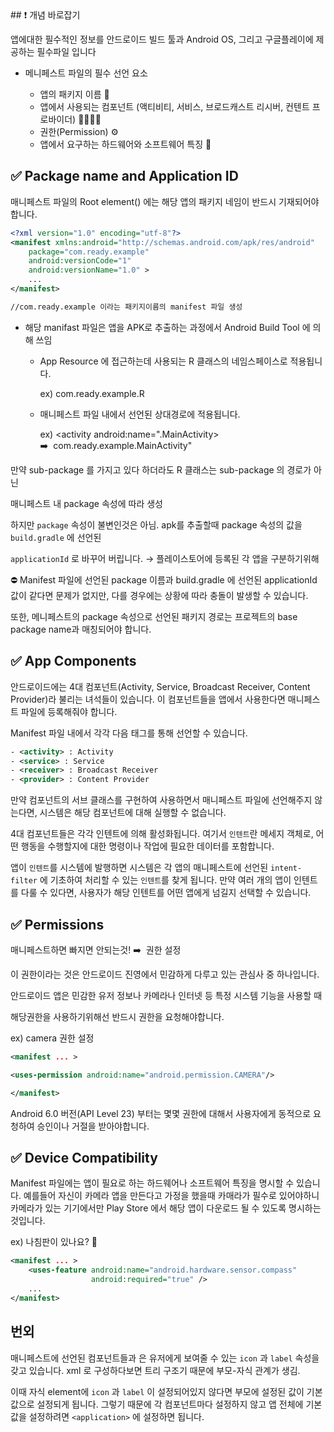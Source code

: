 <aside>
## ❗ 개념 바로잡기

앱에대한 필수적인 정보를 안드로이드 빌드 툴과 Android OS, 그리고 구글플레이에 제공하는 
필수파일 입니다

</aside>

- 메니페스트 파일의 필수 선언 요소
    
    
    - 앱의 패키지 이름 📛
    - 앱에서 사용되는 컴포넌트 (액티비티, 서비스, 브로드캐스트 리시버, 컨텐트 프로바이더) 👨‍👩‍👧‍👦
    - 권한(Permission) ⚙️
    - 앱에서 요구하는 하드웨어와 소프트웨어 특징 👀
    

## ✅ Package name and Application ID

매니페스트 파일의 Root element(<manifest></manifest>) 에는 해당 앱의 패키지 네임이 반드시 기재되어야 합니다.

```xml
<?xml version="1.0" encoding="utf-8"?>
<manifest xmlns:android="http://schemas.android.com/apk/res/android"
    package="com.ready.example"
    android:versionCode="1"
    android:versionName="1.0" >
    ...
</manifest>

//com.ready.example 이라는 패키지이름의 manifest 파일 생성
```

- 해당 manifast 파일은 앱을 APK로 추출하는 과정에서 Android Build Tool 에 의해 쓰임
    
    
    - App Resource 에 접근하는데 사용되는 R 클래스의 네임스페이스로 적용됩니다.
        
        ex) com.ready.example.R
        
    
    - 매니페스트 파일 내에서 선언된 상대경로에 적용됩니다.
        
        ex)  <activity android:name=".MainActivity>  ➡️  com.ready.example.MainActivity"
        

만약 sub-package 를 가지고 있다 하더라도 R 클래스는 sub-package 의 경로가 아닌 

매니페스트 내 package 속성에 따라 생성

하지만 `package` 속성이 불변인것은 아님. apk를 추출할때 package 속성의 값을 `build.gradle` 에 선언된 

`applicationId` 로 바꾸어 버립니다.  → 플레이스토어에 등록된 각 앱을 구분하기위해

<aside>
⛔ Manifest 파일에 선언된 package 이름과 build.gradle 에 선언된 applicationId 값이 같다면 문제가 없지만, 다를 경우에는 상황에 따라 충돌이 발생할 수 있습니다.

또한, 메니페스트의 package 속성으로 선언된 패키지 경로는 프로젝트의 base package name과 매칭되어야 합니다.

</aside>

## ✅ App Components

안드로이드에는 4대 컴포넌트(Activity, Service, Broadcast Receiver, Content Provider)라 불리는 녀석들이 있습니다. 이 컴포넌트들을 앱에서 사용한다면 매니페스트 파일에 등록해줘야 합니다.

Manifest 파일 내에서 각각 다음 태그를 통해 선언할 수 있습니다.

```xml
- <activity> : Activity
- <service> : Service
- <receiver> : Broadcast Receiver
- <provider> : Content Provider
```

만약 컴포넌트의 서브 클래스를 구현하여 사용하면서 매니페스트 파일에 선언해주지 않는다면, 시스템은 해당 컴포넌트에 대해 실행할 수 없습니다.

4대 컴포넌트들은 각각 인텐트에 의해 활성화됩니다. 여기서 `인텐트`란 메세지 객체로, 어떤 행동을 수행할지에 대한 명령이나 작업에 필요한 데이터를 포함합니다. 

앱이 `인텐트`를 시스템에 발행하면 시스템은 각 앱의 매니페스트에 선언된 `intent-filter` 에 기초하여 처리할 수 있는 `인텐트`를 찾게 됩니다. 만약 여러 개의 앱이 인텐트를 다룰 수 있다면, 사용자가 해당 인텐트를 어떤 앱에게 넘길지 선택할 수 있습니다.

## ✅ Permissions

매니페스트하면 빠지면 안되는것! ➡️  권한 설정

이 권한이라는 것은 안드로이드 진영에서 민감하게 다루고 있는 관심사 중 하나입니다. 

안드로이드 앱은 민감한 유저 정보나 카메라나 인터넷 등 특정 시스템 기능을 사용할 때 

해당권한을 사용하기위해선 반드시 권한을 요청해야합니다.

ex) camera 권한 설정 

```xml
<manifest ... >

<uses-permission android:name="android.permission.CAMERA"/>

</manifest>
```

Android 6.0 버전(API Level 23) 부터는 몇몇 권한에 대해서 사용자에게 동적으로 요청하여 승인이나 거절을 받아야합니다.

## ✅ Device Compatibility

Manifest 파일에는 앱이 필요로 하는 하드웨어나 소프트웨어 특징을 명시할 수 있습니다. 예를들어 자신이 카메라 앱을 만든다고 가정을 했을때 카매라가 필수로 있어야하니 카메라가 있는 기기에서만 Play Store 에서 해당 앱이 다운로드 될 수 있도록 명시하는 것입니다.

ex) 나침판이 있나요? **🧭**

```xml
<manifest ... >
    <uses-feature android:name="android.hardware.sensor.compass"
                  android:required="true" />
    ...
</manifest>
```

## 번외

매니페스트에 선언된 컴포넌트들과 <application> 은 유저에게 보여줄 수 있는 `icon` 과 `label` 속성을 갖고 있습니다.  xml 로 구성하다보면 트리 구조기 때문에 부모-자식 관계가 생김.

이때 자식 element에 `icon` 과 `label` 이 설정되어있지 않다면 부모에 설정된 값이 기본 값으로 설정되게 됩니다. 그렇기 때문에 각 컴포넌트마다 설정하지 않고 앱 전체에 기본 값을 설정하려면 `<application>` 에 설정하면 됩니다.
